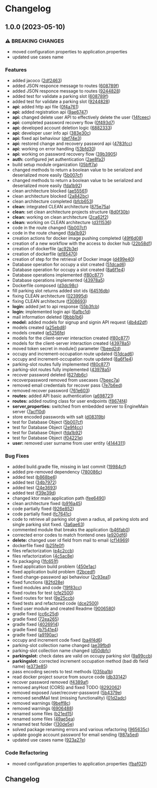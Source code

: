 # Changelog

## 1.0.0 (2023-05-10)


### ⚠ BREAKING CHANGES

* moved configuration properties to application.properties
* updated use cases name

### Features

* added jacoco ([2df2463](https://github.com/GZaccaroni/smart-parking-backend/commit/2df2463f6bf3920a8e07bcb0091a0611c56c7d4a))
* added JSON responce message to routes ([608789f](https://github.com/GZaccaroni/smart-parking-backend/commit/608789f7cb01f08036ee2c392e541318402e626f))
* added JSON responce message to routes ([9244828](https://github.com/GZaccaroni/smart-parking-backend/commit/9244828df6d504803be60ec1a1745fa7becbaa2a))
* added test for validate a parking slot ([608789f](https://github.com/GZaccaroni/smart-parking-backend/commit/608789f7cb01f08036ee2c392e541318402e626f))
* added test for validate a parking slot ([9244828](https://github.com/GZaccaroni/smart-parking-backend/commit/9244828df6d504803be60ec1a1745fa7becbaa2a))
* **api:** added http api file ([0f4a761](https://github.com/GZaccaroni/smart-parking-backend/commit/0f4a761e0c43381df0530aa0c96afd8ff57b4ed3))
* **api:** added registration api ([9ae6747](https://github.com/GZaccaroni/smart-parking-backend/commit/9ae6747bfff08159faad2501adfbaa332ca02110))
* **api:** changed delete user API to effectively delete the user ([14fceec](https://github.com/GZaccaroni/smart-parking-backend/commit/14fceecf4799bd480c3a57281ad7bc2ca0bac681))
* **api:** completed password recovery flow ([0f493d7](https://github.com/GZaccaroni/smart-parking-backend/commit/0f493d7fe5dbb7df0886aec3d1010004abeb93bf))
* **api:** developed account deletion logic ([6882333](https://github.com/GZaccaroni/smart-parking-backend/commit/6882333dc6d329f1e894dec33f5c8fba1d457afc))
* **api:** developer user info api ([383e30c](https://github.com/GZaccaroni/smart-parking-backend/commit/383e30cd19fe5f9d213f3959ff413c4b6be88bb0))
* **api:** fixed api behaviour ([def74e3](https://github.com/GZaccaroni/smart-parking-backend/commit/def74e3a175f4aa10d111655f03955c3f650e04e))
* **api:** restored change and recovery password api ([4783fcc](https://github.com/GZaccaroni/smart-parking-backend/commit/4783fcc7746145774217cf0e597e689ef779239f))
* **api:** working on error handling ([53bfd30](https://github.com/GZaccaroni/smart-parking-backend/commit/53bfd3078891b98cf86f4c269b0bb73f496c6890))
* **api:** working on password recovery flow ([39b3905](https://github.com/GZaccaroni/smart-parking-backend/commit/39b3905f1e9eb9f77652d416c17741d4bef5b21e))
* **auth:** configured jwt authentication ([2ae8fa2](https://github.com/GZaccaroni/smart-parking-backend/commit/2ae8fa20cc8e92a94d268bc0abead6241540b490))
* build setup module organization ([05bff7a](https://github.com/GZaccaroni/smart-parking-backend/commit/05bff7a13a67424f8e81cd4502c8c3b4ef27546a))
* changed methods to return a boolean value to be serialized and deserialized more easily ([5b007cf](https://github.com/GZaccaroni/smart-parking-backend/commit/5b007cfb025adfde28d40a2fc53343b6f73032b5))
* changed methods to return a boolean value to be serialized and deserialized more easily ([fda1b92](https://github.com/GZaccaroni/smart-parking-backend/commit/fda1b9293423326f2c3073dc7645593c26fe4347))
* clean architecture blocked ([ae55561](https://github.com/GZaccaroni/smart-parking-backend/commit/ae555619910c4aba873dab407697aa2d2fcebbcc))
* clean architecture blocked ([2a842bc](https://github.com/GZaccaroni/smart-parking-backend/commit/2a842bcd952dcfe307192c675f6f49d0cdd5cf83))
* clean architecture completed ([bfcb653](https://github.com/GZaccaroni/smart-parking-backend/commit/bfcb6539f8a03383950c0a00c102037a08a64e97))
* **clean:** integrated CLEAN architecture ([875e75a](https://github.com/GZaccaroni/smart-parking-backend/commit/875e75a49d5d8a247d6fff804ddfaf9fa5dbaf91))
* **clean:** set clean architecture projects structure ([8d0f30b](https://github.com/GZaccaroni/smart-parking-backend/commit/8d0f30b51e18108fd5032fcef9126d39844a7bf9))
* **clean:** working on clean architecture ([2ca62f2](https://github.com/GZaccaroni/smart-parking-backend/commit/2ca62f2edb81ee6de1107068151b19974880f75b))
* **clean:** working on CLEAN architecture ([d311536](https://github.com/GZaccaroni/smart-parking-backend/commit/d311536ef93a58c429902826fe782f798eaa34a1))
* code in the route changed ([5b007cf](https://github.com/GZaccaroni/smart-parking-backend/commit/5b007cfb025adfde28d40a2fc53343b6f73032b5))
* code in the route changed ([fda1b92](https://github.com/GZaccaroni/smart-parking-backend/commit/fda1b9293423326f2c3073dc7645593c26fe4347))
* creation actions for docker image pushing completed ([49f6d08](https://github.com/GZaccaroni/smart-parking-backend/commit/49f6d0818135f077f4214da3a92545f94cae7f6d))
* creation of a new workflow with the access to docker hub ([22b58d1](https://github.com/GZaccaroni/smart-parking-backend/commit/22b58d13145cba77e0bc7e2bacb4f78d75b88e2c))
* creation of dockerfile ([ac92b3e](https://github.com/GZaccaroni/smart-parking-backend/commit/ac92b3e1d7837dba0bca278853ba4ad0215e3531))
* creation of dockerfile ([ef85470](https://github.com/GZaccaroni/smart-parking-backend/commit/ef85470250c0e4500c234419945f3598360af89a))
* creation of step for the retrieval of Docker image ([d499e40](https://github.com/GZaccaroni/smart-parking-backend/commit/d499e40730eb5f7b3e85eecf7ac279c7b1dd8be5))
* Database operation for occupy a slot created ([51dcad6](https://github.com/GZaccaroni/smart-parking-backend/commit/51dcad6c8c5ddbb5f3e6416e76b6c1d573c07a00))
* Database operation for occupy a slot created ([8a6f1e4](https://github.com/GZaccaroni/smart-parking-backend/commit/8a6f1e49b8e82753c88d217dbd3dae831e356bc8))
* Database operations implemented ([f80c877](https://github.com/GZaccaroni/smart-parking-backend/commit/f80c8773d881753ce827cb23eeda0bb33089214c))
* Database operations implemented ([43978a5](https://github.com/GZaccaroni/smart-parking-backend/commit/43978a584095c1db756810ae8a9ab457bd06c5cd))
* Dockerfile composed ([d3dc98c](https://github.com/GZaccaroni/smart-parking-backend/commit/d3dc98c4563e45dc06db555f33d6029419ca1b68))
* fill parking slot returns added slot ids ([64516db](https://github.com/GZaccaroni/smart-parking-backend/commit/64516db7723afe5cf807e1899c102305cd7654eb))
* fixing CLEAN architecture ([023995d](https://github.com/GZaccaroni/smart-parking-backend/commit/023995d810faffafa226fb8e0c2dad166f36a58a))
* fixing CLEAN architecture ([f308693](https://github.com/GZaccaroni/smart-parking-backend/commit/f3086937c9009eebf24d723990647145267a0a85))
* **login:** added jwt to api response ([55b3fcb](https://github.com/GZaccaroni/smart-parking-backend/commit/55b3fcb4d003ab2002f4e68b69d9a5e45f53e870))
* **login:** implemented login api ([6afbc1d](https://github.com/GZaccaroni/smart-parking-backend/commit/6afbc1d325ef240ab72481deb470e1825dc80a54))
* mail information deleted ([9bbb1b6](https://github.com/GZaccaroni/smart-parking-backend/commit/9bbb1b6760801cb41ccff644257bd264294287a9))
* **model:** added models for signup and signin API request ([4b4d2df](https://github.com/GZaccaroni/smart-parking-backend/commit/4b4d2df39f5261a51a7ba3ff8e768abbd7684b68))
* models created ([a25ebd8](https://github.com/GZaccaroni/smart-parking-backend/commit/a25ebd8cd402c8a349a14bb38b998a150104e54a))
* models created ([e5256fe](https://github.com/GZaccaroni/smart-parking-backend/commit/e5256feca1059559339078a0880cea1e6290694a))
* models for the client-server interaction created ([f80c877](https://github.com/GZaccaroni/smart-parking-backend/commit/f80c8773d881753ce827cb23eeda0bb33089214c))
* models for the client-server interaction created ([43978a5](https://github.com/GZaccaroni/smart-parking-backend/commit/43978a584095c1db756810ae8a9ab457bd06c5cd))
* moved token secret in module() parameter ([1beed2d](https://github.com/GZaccaroni/smart-parking-backend/commit/1beed2da6acee912e57d44575711c52a97f086da))
* occupy and increment-occupation route updated ([51dcad6](https://github.com/GZaccaroni/smart-parking-backend/commit/51dcad6c8c5ddbb5f3e6416e76b6c1d573c07a00))
* occupy and increment-occupation route updated ([8a6f1e4](https://github.com/GZaccaroni/smart-parking-backend/commit/8a6f1e49b8e82753c88d217dbd3dae831e356bc8))
* parking-slot routes fully implemented ([f80c877](https://github.com/GZaccaroni/smart-parking-backend/commit/f80c8773d881753ce827cb23eeda0bb33089214c))
* parking-slot routes fully implemented ([43978a5](https://github.com/GZaccaroni/smart-parking-backend/commit/43978a584095c1db756810ae8a9ab457bd06c5cd))
* recover password deleted ([627db6c](https://github.com/GZaccaroni/smart-parking-backend/commit/627db6c04c4bdb47a500b6a2ca489a56b7277d78))
* recoverpassword removed from usecases ([7beec7a](https://github.com/GZaccaroni/smart-parking-backend/commit/7beec7a7565f7c5d23424668c24c5ee26b66345f))
* removed email credentials for recover pass ([7e7b6ed](https://github.com/GZaccaroni/smart-parking-backend/commit/7e7b6eddb544adaeb152798658ed15fa9f5cedaa))
* removed recover password ([761e603](https://github.com/GZaccaroni/smart-parking-backend/commit/761e60351d2072537417d7a9c33f4a9801ae57bb))
* **routes:** added API basic authentication ([a698721](https://github.com/GZaccaroni/smart-parking-backend/commit/a6987215d3a5df276d4ff5e2182a6927cc36a2c5))
* **routes:** added routing class for user endpoints ([f8674f4](https://github.com/GZaccaroni/smart-parking-backend/commit/f8674f43e5f0a3088c23e450e8cf9e88bb3a5e9f))
* **server,properties:** switched from embedded server to EngineMain server ([7acf10d](https://github.com/GZaccaroni/smart-parking-backend/commit/7acf10d8015f25d0ed642dd31fe66d31cd0a7532))
* store encoded passwords with salt ([d08319b](https://github.com/GZaccaroni/smart-parking-backend/commit/d08319b2525557b817774b23fffc4826e3951a8d))
* test for Database Object ([5b007cf](https://github.com/GZaccaroni/smart-parking-backend/commit/5b007cfb025adfde28d40a2fc53343b6f73032b5))
* test for Database Object ([2e9f4cc](https://github.com/GZaccaroni/smart-parking-backend/commit/2e9f4ccbe2ba89524afdb6f9730b29716403f171))
* test for Database Object ([fda1b92](https://github.com/GZaccaroni/smart-parking-backend/commit/fda1b9293423326f2c3073dc7645593c26fe4347))
* test for Database Object ([f04221e](https://github.com/GZaccaroni/smart-parking-backend/commit/f04221e67437d1880f15f9b493f747808ca78e01))
* **user:** removed user surname from user entity ([4144311](https://github.com/GZaccaroni/smart-parking-backend/commit/414431168c0654d39bd929224ddccc9fc9e56b4b))


### Bug Fixes

* added build.gradle file, missing in last commit ([19984cf](https://github.com/GZaccaroni/smart-parking-backend/commit/19984cf18ce3e54b4fcf6d81d011de204a5ca7b2))
* added pre-removed dependency ([780086c](https://github.com/GZaccaroni/smart-parking-backend/commit/780086cd7db2826aa0cd7c5cf3b904e8d0191715))
* added test ([b868be6](https://github.com/GZaccaroni/smart-parking-backend/commit/b868be62ac2f8441457ed35cf27309f3aec8a457))
* added test ([34b7972](https://github.com/GZaccaroni/smart-parking-backend/commit/34b79725798d8a18d4cdda126440dc4b52640f88))
* added test ([24e3693](https://github.com/GZaccaroni/smart-parking-backend/commit/24e3693c22a25631e5dfb254a32fd35e6c7abda3))
* added test ([f39e39d](https://github.com/GZaccaroni/smart-parking-backend/commit/f39e39da374fa69e7f4402b772d16a9e9fe321c0))
* changed ktor main application path ([fee6490](https://github.com/GZaccaroni/smart-parking-backend/commit/fee64905e9faad34486841c965dc4ab4b50462a3))
* clean architecture fixed ([b916a45](https://github.com/GZaccaroni/smart-parking-backend/commit/b916a45f87933e65478bcbaaae5359f040afeb9f))
* code partially fixed ([926e852](https://github.com/GZaccaroni/smart-parking-backend/commit/926e852eb9b08ccdfdc5225476b4cf20bc5ec618))
* code partially fixed ([fc7641c](https://github.com/GZaccaroni/smart-parking-backend/commit/fc7641c0b60b08d4a1fd3f01b5351acb8497c7b9))
* code to retrieve all parking slot given a radius, all parking slots and single parking slot fixed. ([3a6ae63](https://github.com/GZaccaroni/smart-parking-backend/commit/3a6ae634da55a2682f21d36c20225752ef0c7567))
* commented module that breaks the application ([b46fab0](https://github.com/GZaccaroni/smart-parking-backend/commit/b46fab01dcd7c6c3e452fca345aa8feaeac8a6af))
* corrected error codes to match frontend ones ([e920df6](https://github.com/GZaccaroni/smart-parking-backend/commit/e920df645cfefa6f52a6141d4c2779b51f2a894a))
* **delete:** changed user id field from mail to email ([cf14969](https://github.com/GZaccaroni/smart-parking-backend/commit/cf149694ab139224ea2700df9b667eb6810e9eba))
* dockerfile fixed ([b25fe0f](https://github.com/GZaccaroni/smart-parking-backend/commit/b25fe0fd8d13789fa631f7a4f2f0dc13ff61bc3f))
* files refactorization ([e4c2ccb](https://github.com/GZaccaroni/smart-parking-backend/commit/e4c2ccb5d42330cf7f256b66eadfe5c0599a43a7))
* files refactorization ([4c5ac8e](https://github.com/GZaccaroni/smart-parking-backend/commit/4c5ac8ee32388ffb90c06f4329690abfe2280a8b))
* fix packaging ([1fc651f](https://github.com/GZaccaroni/smart-parking-backend/commit/1fc651fb034f394b6c72c66f374c73f0a0eec1c1))
* fixed application build problem ([450e1ac](https://github.com/GZaccaroni/smart-parking-backend/commit/450e1acc6476f5f8b8746847d702f7d02460faa0))
* fixed application build problem ([f2bcedf](https://github.com/GZaccaroni/smart-parking-backend/commit/f2bcedfaa8def6b7b88a75bef08e709406ed5f16))
* fixed change-password api behaviour ([2c93ea1](https://github.com/GZaccaroni/smart-parking-backend/commit/2c93ea1d9329e699dce3710fe976104da68bc3e1))
* fixed functions ([82fd28e](https://github.com/GZaccaroni/smart-parking-backend/commit/82fd28ed970f1fbab76d37c474ba75a42c0753f7))
* fixed modules and code ([19f83cc](https://github.com/GZaccaroni/smart-parking-backend/commit/19f83cc9f0d132e3f083b69430ab15a393c8dee9))
* fixed routes for test ([cfe2500](https://github.com/GZaccaroni/smart-parking-backend/commit/cfe2500a47fccdc672956baec9d626c65795078d))
* fixed routes for test ([9e25ccb](https://github.com/GZaccaroni/smart-parking-backend/commit/9e25ccb4b174b116e7f128d0525b3f956676ff12))
* fixed tests and refactored code ([dce2500](https://github.com/GZaccaroni/smart-parking-backend/commit/dce25002ae907af79d88f29ae598cebc23ed41ff))
* fixed user module and created Readme ([9006580](https://github.com/GZaccaroni/smart-parking-backend/commit/9006580685f483acf8c7103636b53825b2cb2e7e))
* gradle fixed ([cc6c25d](https://github.com/GZaccaroni/smart-parking-backend/commit/cc6c25de23a86017ea4280c3d317e020b29ac4aa))
* gradle fixed ([72ea265](https://github.com/GZaccaroni/smart-parking-backend/commit/72ea26580ae91482df20f52bfd1cb8ff40ff7ea6))
* gradle fixed ([4026914](https://github.com/GZaccaroni/smart-parking-backend/commit/402691406a2be162cd5d3f2919db9083e44f2d32))
* gradle fixed ([b7541e4](https://github.com/GZaccaroni/smart-parking-backend/commit/b7541e4b836e5bff4b4a5c8c23a83eaf266fd5d3))
* gradle fixed ([a9190ac](https://github.com/GZaccaroni/smart-parking-backend/commit/a9190ac0321ec6b02f30a3880feb059362019c20))
* occupy and increment code fixed ([ba4f4d6](https://github.com/GZaccaroni/smart-parking-backend/commit/ba4f4d68412ecc2b86f51b8cacf217a9d309bc2f))
* parking-slot collection name changed ([ae39fbd](https://github.com/GZaccaroni/smart-parking-backend/commit/ae39fbd86e1fa9ad9d9d8aed5c12d58f5a610d50))
* parking-slot collection name changed ([d50dbfc](https://github.com/GZaccaroni/smart-parking-backend/commit/d50dbfc04bfb19d8670afb42e9db2ba387eae8bd))
* **parkingslot:** check dates are valid on occupy parking slot ([9a99ccb](https://github.com/GZaccaroni/smart-parking-backend/commit/9a99ccb71165d7d226ee367c19b2cc5b6886071a))
* **parkingslot:** corrected increment occupation method (bad db field name) ([e373e85](https://github.com/GZaccaroni/smart-parking-backend/commit/e373e85b5f54f4184011eacf3e4bdb9525bb3442))
* pass encoding secrets to test methods ([035ba1b](https://github.com/GZaccaroni/smart-parking-backend/commit/035ba1b5ed71b7ae0480a5d3d23fee9df5149320))
* read docker project source from source code ([db33142](https://github.com/GZaccaroni/smart-parking-backend/commit/db33142f6da73df1fc7b4d9e8f8385e9bf08f877))
* recover password removed ([f4389af](https://github.com/GZaccaroni/smart-parking-backend/commit/f4389af7b5791e484218477ab43aec23f994b955))
* removed anyHost (CORS) and fixed TODO ([8292062](https://github.com/GZaccaroni/smart-parking-backend/commit/82920622012b00873cdbfc85e096a1ce5fa3e960))
* removed exposed /user/recover-password ([5b4379e](https://github.com/GZaccaroni/smart-parking-backend/commit/5b4379e1338f83df2f3b40291f6da1ca5a894dff))
* removed sendMail test (missing functionality) ([01d2adc](https://github.com/GZaccaroni/smart-parking-backend/commit/01d2adcb4216aadbb5587fbe00a27c5f68a0a164))
* removed warnings ([9beff8c](https://github.com/GZaccaroni/smart-parking-backend/commit/9beff8c32eb9214799bcddf9f140e243a525af19))
* removed warnings ([6906488](https://github.com/GZaccaroni/smart-parking-backend/commit/6906488f9e3c64c89f7975e56149603786397b20))
* renamed some files ([b21ed15](https://github.com/GZaccaroni/smart-parking-backend/commit/b21ed156255d96aa9a1eeac8ea94d57fb5595a20))
* renamed some files ([49ae5ea](https://github.com/GZaccaroni/smart-parking-backend/commit/49ae5ea8eb05b6ccc058178c9161fd365b0ceb8d))
* renamed test folder ([130de5e](https://github.com/GZaccaroni/smart-parking-backend/commit/130de5edcc0c5f26933c3b10fba075e0344d2044))
* solved package renaming errors and various refactoring ([965635c](https://github.com/GZaccaroni/smart-parking-backend/commit/965635c9e7fd4ca24874a5f6272a4fb303cd07a0))
* update google account password for email sending ([987a5ed](https://github.com/GZaccaroni/smart-parking-backend/commit/987a5ed88be1c5c388caff65b066c2bb3faeed5f))
* updated use cases name ([923a27e](https://github.com/GZaccaroni/smart-parking-backend/commit/923a27e827bbec10306ce22df95ea0e5563977cd))


### Code Refactoring

* moved configuration properties to application.properties ([fbaf02f](https://github.com/GZaccaroni/smart-parking-backend/commit/fbaf02fd4867dd4876738bc285259c4291f0dc8a))

## Changelog
